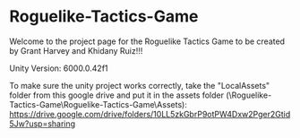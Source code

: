# Roguelike-Tactics-Game

Welcome to the project page for the Roguelike Tactics Game to be created by Grant Harvey and Khidany Ruiz!!!

Unity Version:
6000.0.42f1

To make sure the unity project works correctly, take the "LocalAssets" folder from this google drive and put it in the assets folder (\Roguelike-Tactics-Game\Roguelike-Tactics-Game\Assets):
https://drive.google.com/drive/folders/10LL5zkGbrP9otPW4Dxw2Pger2Gtid5Jw?usp=sharing

